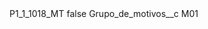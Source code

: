 <?xml version="1.0" encoding="UTF-8"?>
<CustomMetadata xmlns="http://soap.sforce.com/2006/04/metadata" xmlns:xsi="http://www.w3.org/2001/XMLSchema-instance" xmlns:xsd="http://www.w3.org/2001/XMLSchema">
    <label>P1_1_1018_MT</label>
    <protected>false</protected>
    <values>
        <field>Grupo_de_motivos__c</field>
        <value xsi:type="xsd:string">M01</value>
    </values>
</CustomMetadata>
